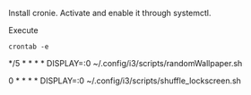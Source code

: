Install cronie. Activate and enable it through systemctl.

Execute
```
crontab -e
```


*/5 * * * * DISPLAY=:0 ~/.config/i3/scripts/randomWallpaper.sh

0 * * * * DISPLAY=:0 ~/.config/i3/scripts/shuffle_lockscreen.sh

